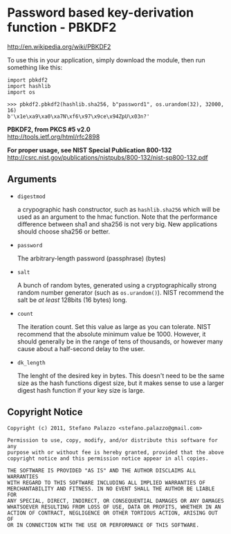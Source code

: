 # Password based key-derivation function - PBKDF2

http://en.wikipedia.org/wiki/PBKDF2

To use this in your application, simply download the
module, then run something like this:

    import pbkdf2
    import hashlib
    import os

    >>> pbkdf2.pbkdf2(hashlib.sha256, b"password1", os.urandom(32), 32000, 16)
    b'\x1e\xa9\xa0\xa7N\xf6\x97\x9ce\x94ZpU\x03n?'


**PBKDF2, from PKCS #5 v2.0**  
<http://tools.ietf.org/html/rfc2898>

**For proper usage, see NIST Special Publication 800-132**  
<http://csrc.nist.gov/publications/nistpubs/800-132/nist-sp800-132.pdf>

## Arguments

 - `digestmod`

    a crypographic hash constructor, such as `hashlib.sha256`
    which will be used as an argument to the hmac function.
    Note that the performance difference between sha1 and
    sha256 is not very big. New applications should choose
    sha256 or better.

 - `password`

    The arbitrary-length password (passphrase) (bytes)

 - `salt`

    A bunch of random bytes, generated using a cryptographically
    strong random number generator (such as `os.urandom()`). NIST
    recommend the salt be _at least_ 128bits (16 bytes) long.

 - `count`

    The iteration count. Set this value as large as you can
    tolerate. NIST recommend that the absolute minimum value
    be 1000. However, it should generally be in the range of
    tens of thousands, or however many cause about a half-second
    delay to the user.

 - `dk_length`

    The lenght of the desired key in bytes. This doesn't need
    to be the same size as the hash functions digest size, but
    it makes sense to use a larger digest hash function if your
    key size is large. 

## Copyright Notice

    Copyright (c) 2011, Stefano Palazzo <stefano.palazzo@gmail.com>

    Permission to use, copy, modify, and/or distribute this software for any
    purpose with or without fee is hereby granted, provided that the above
    copyright notice and this permission notice appear in all copies.

    THE SOFTWARE IS PROVIDED "AS IS" AND THE AUTHOR DISCLAIMS ALL WARRANTIES
    WITH REGARD TO THIS SOFTWARE INCLUDING ALL IMPLIED WARRANTIES OF
    MERCHANTABILITY AND FITNESS. IN NO EVENT SHALL THE AUTHOR BE LIABLE FOR
    ANY SPECIAL, DIRECT, INDIRECT, OR CONSEQUENTIAL DAMAGES OR ANY DAMAGES
    WHATSOEVER RESULTING FROM LOSS OF USE, DATA OR PROFITS, WHETHER IN AN
    ACTION OF CONTRACT, NEGLIGENCE OR OTHER TORTIOUS ACTION, ARISING OUT OF
    OR IN CONNECTION WITH THE USE OR PERFORMANCE OF THIS SOFTWARE.

